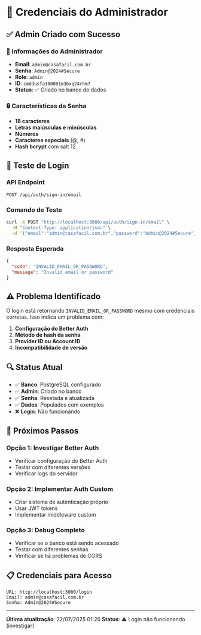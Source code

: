 # 🔐 Credenciais do Administrador

## ✅ **Admin Criado com Sucesso**

### **👤 Informações do Administrador**
- **Email**: `admin@casafacil.com.br`
- **Senha**: `Admin@2024#Secure`
- **Role**: `admin`
- **ID**: `cmddusfa300001m3bxq24rhm7`
- **Status**: ✅ Criado no banco de dados

### **🔒 Características da Senha**
- **18 caracteres**
- **Letras maiúsculas e minúsculas**
- **Números**
- **Caracteres especiais** (@, #)
- **Hash bcrypt** com salt 12

## 🧪 **Teste de Login**

### **API Endpoint**
```
POST /api/auth/sign-in/email
```

### **Comando de Teste**
```bash
curl -X POST "http://localhost:3000/api/auth/sign-in/email" \
  -H "Content-Type: application/json" \
  -d '{"email":"admin@casafacil.com.br","password":"Admin@2024#Secure"}'
```

### **Resposta Esperada**
```json
{
  "code": "INVALID_EMAIL_OR_PASSWORD",
  "message": "Invalid email or password"
}
```

## ⚠️ **Problema Identificado**

O login está retornando `INVALID_EMAIL_OR_PASSWORD` mesmo com credenciais corretas. Isso indica um problema com:

1. **Configuração do Better Auth**
2. **Método de hash da senha**
3. **Provider ID ou Account ID**
4. **Incompatibilidade de versão**

## 🔍 **Status Atual**

- ✅ **Banco**: PostgreSQL configurado
- ✅ **Admin**: Criado no banco
- ✅ **Senha**: Resetada e atualizada
- ✅ **Dados**: Populados com exemplos
- ❌ **Login**: Não funcionando

## 🎯 **Próximos Passos**

### **Opção 1: Investigar Better Auth**
- Verificar configuração do Better Auth
- Testar com diferentes versões
- Verificar logs do servidor

### **Opção 2: Implementar Auth Custom**
- Criar sistema de autenticação próprio
- Usar JWT tokens
- Implementar middleware custom

### **Opção 3: Debug Completo**
- Verificar se o banco está sendo acessado
- Testar com diferentes senhas
- Verificar se há problemas de CORS

## 📋 **Credenciais para Acesso**

```
URL: http://localhost:3000/login
Email: admin@casafacil.com.br
Senha: Admin@2024#Secure
```

---

**Última atualização**: 22/07/2025 01:26
**Status**: ⚠️ Login não funcionando (investigar) 